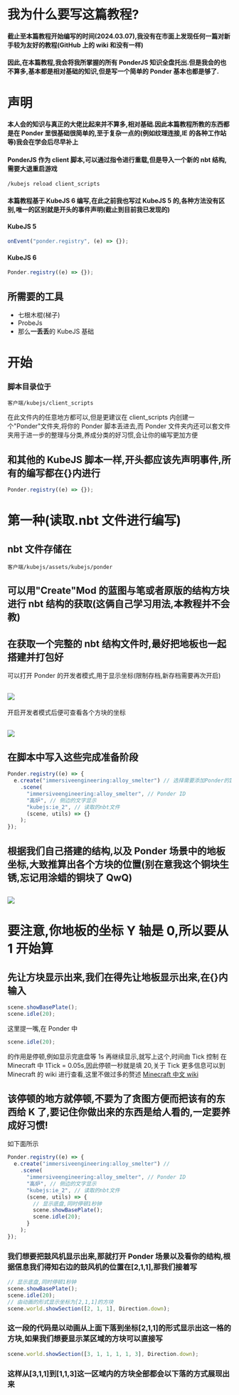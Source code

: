 # 我为什么要写这篇教程?

#### 截止至本篇教程开始编写的时间(2024.03.07),我没有在市面上发现任何一篇对新手较为友好的教程(GitHub 上的 wiki 和没有一样)

#### 因此,在本篇教程,我会将我所掌握的所有 PonderJS 知识全盘托出.但是我会的也不算多,基本都是相对基础的知识,但是写一个简单的 Ponder 基本也都是够了.

# 声明

#### 本人会的知识与真正的大佬比起来并不算多,相对基础.因此本篇教程所教的东西都是在 Ponder 里很基础很简单的,至于复杂一点的(例如纹理连接,IE 的各种工作站等)我会在学会后尽早补上

#### PonderJS 作为 client 脚本,可以通过指令进行重载,但是导入一个新的 nbt 结构,需要大退重启游戏

```
/kubejs reload client_scripts
```

#### 本篇教程基于 KubeJS 6 编写,在此之前我也写过 KubeJS 5 的,各种方法没有区别,唯一的区别就是开头的事件声明(截止到目前我已发现的)

#### KubeJS 5

```js
onEvent("ponder.registry", (e) => {});
```

#### KubeJS 6

```js
Ponder.registry((e) => {});
```

## 所需要的工具

- 七根木棍(梯子)
- ProbeJs
- 那么**一丢丢**的 KubeJS 基础

# 开始

### 脚本目录位于

```
客户端/kubejs/client_scripts
```

在此文件内的任意地方都可以,但是更建议在 client_scripts 内创建一个"Ponder"文件夹,将你的 Ponder 脚本丢进去,而 Ponder 文件夹内还可以套文件夹用于进一步的整理与分类,养成分类的好习惯,会让你的编写更加方便

## 和其他的 KubeJS 脚本一样,开头都应该先声明事件,所有的编写都在{}内进行

```js
Ponder.registry((e) => {});
```

# 第一种(读取.nbt 文件进行编写)

## nbt 文件存储在

```
客户端/kubejs/assets/kubejs/ponder
```

## 可以用"Create"Mod 的蓝图与笔或者原版的结构方块进行 nbt 结构的获取(这俩自己学习用法,本教程并不会教)

## 在获取一个完整的 nbt 结构文件时,最好把地板也一起搭建并打包好

可以打开 Ponder 的开发者模式,用于显示坐标(限制存档,新存档需要再次开启)

## <image src="assets/images/config.gif">

开启开发者模式后便可查看各个方块的坐标

## <image src="assets/images/坐标.gif">

## 在脚本中写入这些完成准备阶段

```js
Ponder.registry((e) => {
  e.create("immersiveengineering:alloy_smelter") // 选择需要添加Ponder的Item
    .scene(
      "immersiveengineering:alloy_smelter", // Ponder ID
      "高炉", // 侧边的文字显示
      "kubejs:ie_2", // 读取的nbt文件
      (scene, utils) => {}
    );
});
```

## 根据我们自己搭建的结构,以及 Ponder 场景中的地板坐标,大致推算出各个方块的位置(别在意我这个铜块生锈,忘记用涂蜡的铜块了 QwQ)

## <image src="assets/images/结构展示.png">

# **要注意,你地板的坐标 Y 轴是 0,所以要从 1 开始算**

## 先让方块显示出来,我们在得先让地板显示出来,在{}内输入

```js
scene.showBasePlate();
scene.idle(20);
```

这里提一嘴,在 Ponder 中

```js
scene.idle(20);
```

的作用是停顿,例如显示完底盘等 1s 再继续显示,就写上这个,时间由 Tick 控制
在 Minecraft 中 1Tick = 0.05s,因此停顿一秒就是填 20,关于 Tick 更多信息可以到 Minecraft 的 wiki 进行查看,这里不做过多的赘述 [Minecraft 中文 wiki](https://zh.minecraft.wiki)

## 该停顿的地方就停顿,不要为了贪图方便而把该有的东西给 K 了,要记住你做出来的东西是给人看的,一定要养成好习惯!

如下面所示

```js
Ponder.registry((e) => {
  e.create("immersiveengineering:alloy_smelter") //
    .scene(
      "immersiveengineering:alloy_smelter", // Ponder ID
      "高炉", // 侧边的文字显示
      "kubejs:ie_2", // 读取的nbt文件
      (scene, utils) => {
        // 显示底盘,同时停顿1秒钟
        scene.showBasePlate();
        scene.idle(20);
      }
    );
});
```

### 我们想要把鼓风机显示出来,那就打开 Ponder 场景以及看你的结构,根据信息我们得知右边的鼓风机的位置在[2,1,1],那我们接着写

```js
// 显示底盘,同时停顿1秒钟
scene.showBasePlate();
scene.idle(20);
// 由动画的形式显示坐标为[2,1,1]的方块
scene.world.showSection([2, 1, 1], Direction.down);
```

### 这一段的代码是以动画从上面下落到坐标[2,1,1]的形式显示出这一格的方块,如果我们想要显示某区域的方块可以直接写

```js
scene.world.showSection([3, 1, 1, 1, 1, 3], Direction.down);
```

### 这样从[3,1,1]到[1,1,3]这一区域内的方块全部都会以下落的方式展现出来
